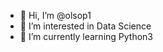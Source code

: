 - 👋 Hi, I’m @olsop1
- 👀 I’m interested in Data Science
- 🌱 I’m currently learning Python3


<!---
olsop1/olsop1 is a ✨ special ✨ repository because its `README.md` (this file) appears on your GitHub profile.
You can click the Preview link to take a look at your changes.
--->
